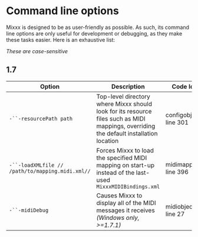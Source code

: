 # Command line options

Mixxx is designed to be as user-friendly as possible. As such, its
command line options are only useful for development or debugging, as
they make these tasks easier. Here is an exhaustive list:

*These are case-sensitive*

## 1.7

| Option                                           | Description                                                                                                                            | Code location              |
| ------------------------------------------------ | -------------------------------------------------------------------------------------------------------------------------------------- | -------------------------- |
| `-``-resourcePath path`                          | Top-level directory where Mixxx should look for its resource files such as MIDI mappings, overriding the default installation location | configobject.cpp, line 301 |
| `-``-loadXMLfile // /path/to/mapping.midi.xml//` | Forces Mixxx to load the specified MIDI mapping on start-up instead of the last-used `MixxxMIDIBindings.xml`                           | midimapping.cpp, line 396  |
| `-``-midiDebug`                                  | Causes Mixxx to display all of the MIDI messages it receives *(Windows only, \>=1.7.1)*                                                | midiobjectwin.cpp, line 27 |
